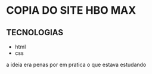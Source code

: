 <h1>COPIA DO SITE HBO MAX</h1>
<h2>TECNOLOGIAS</h2>
<ul>
  <li>html</li>
  <li>css</li>
</ul>
<p>a ideia era penas por em pratica o que estava estudando</p>

